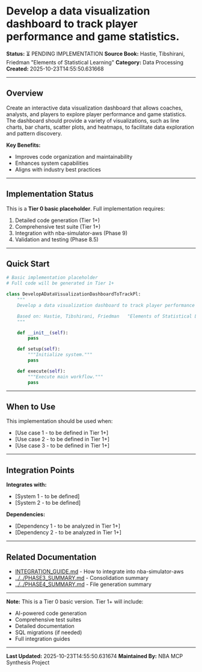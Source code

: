 # Develop a data visualization dashboard to track player performance and game statistics.

**Status:** ⏳ PENDING IMPLEMENTATION
**Source Book:** Hastie, Tibshirani, Friedman   "Elements of Statistical Learning"
**Category:** Data Processing
**Created:** 2025-10-23T14:55:50.631668

---

## Overview

Create an interactive data visualization dashboard that allows coaches, analysts, and players to explore player performance and game statistics. The dashboard should provide a variety of visualizations, such as line charts, bar charts, scatter plots, and heatmaps, to facilitate data exploration and pattern discovery.

**Key Benefits:**
- Improves code organization and maintainability
- Enhances system capabilities
- Aligns with industry best practices

---

## Implementation Status

This is a **Tier 0 basic placeholder**. Full implementation requires:
1. Detailed code generation (Tier 1+)
2. Comprehensive test suite (Tier 1+)
3. Integration with nba-simulator-aws (Phase 9)
4. Validation and testing (Phase 8.5)

---

## Quick Start

```python
# Basic implementation placeholder
# Full code will be generated in Tier 1+

class DevelopADataVisualizationDashboardToTrackPl:
    """
    Develop a data visualization dashboard to track player performance and game statistics..

    Based on: Hastie, Tibshirani, Friedman   "Elements of Statistical Learning"
    """

    def __init__(self):
        pass

    def setup(self):
        """Initialize system."""
        pass

    def execute(self):
        """Execute main workflow."""
        pass
```

---

## When to Use

This implementation should be used when:
- [Use case 1 - to be defined in Tier 1+]
- [Use case 2 - to be defined in Tier 1+]
- [Use case 3 - to be defined in Tier 1+]

---

## Integration Points

**Integrates with:**
- [System 1 - to be defined]
- [System 2 - to be defined]

**Dependencies:**
- [Dependency 1 - to be analyzed in Tier 1+]
- [Dependency 2 - to be analyzed in Tier 1+]

---

## Related Documentation

- [INTEGRATION_GUIDE.md](INTEGRATION_GUIDE.md) - How to integrate into nba-simulator-aws
- [../../PHASE3_SUMMARY.md](../../PHASE3_SUMMARY.md) - Consolidation summary
- [../../PHASE4_SUMMARY.md](../../PHASE4_SUMMARY.md) - File generation summary

---

**Note:** This is a Tier 0 basic version. Tier 1+ will include:
- AI-powered code generation
- Comprehensive test suites
- Detailed documentation
- SQL migrations (if needed)
- Full integration guides

---

**Last Updated:** 2025-10-23T14:55:50.631674
**Maintained By:** NBA MCP Synthesis Project
